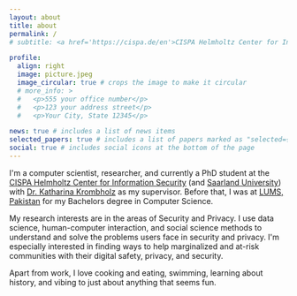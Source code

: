 ```yaml
---
layout: about
title: about
permalink: /
# subtitle: <a href='https://cispa.de/en'>CISPA Helmholtz Center for Information Security</a>. 

profile:
  align: right
  image: picture.jpeg
  image_circular: true # crops the image to make it circular
  # more_info: >
  #   <p>555 your office number</p>
  #   <p>123 your address street</p>
  #   <p>Your City, State 12345</p>

news: true # includes a list of news items
selected_papers: true # includes a list of papers marked as "selected={true}"
social: true # includes social icons at the bottom of the page
---
```


I'm a computer scientist, researcher, and currently a PhD student at the <a href='https://cispa.de/en'>CISPA Helmholtz Center for Information Security</a> (and <a href='https://www.uni-saarland.de/en/home.html'>Saarland University</a>) with <a href='https://cispa.de/en/people/katharina.krombholz'>Dr. Katharina Krombholz</a> as my supervisor. Before that, I was at <a href='https://lums.edu.pk/'>LUMS, Pakistan</a> for my Bachelors degree in Computer Science. 

My research interests are in the areas of Security and Privacy. I use data science, human-computer interaction, and social science methods to understand and solve the problems users face in security and privacy. I'm especially interested in finding ways to help marginalized and at-risk communities with their digital safety, privacy, and security.

Apart from work, I love cooking and eating, swimming, learning about history, and vibing to just about anything that seems fun.